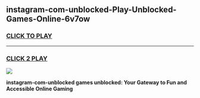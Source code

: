 
## instagram-com-unblocked-Play-Unblocked-Games-Online-6v7ow
<h3>
<a href="https://premium76.site?title=instagram-com-unblocked&ref=25A">CLICK TO PLAY</a></h3>
<hr>

<h3>
<a href="https://premium76.site?title=instagram-com-unblocked&ref=25A">CLICK 2 PLAY</a>
  
</h3>

<a href="https://premium76.site?title=instagram-com-unblocked&ref=25A"><img src="https://clearcache.store/games.png"></a>


**instagram-com-unblocked games unblocked: Your Gateway to Fun and Accessible Online Gaming**
